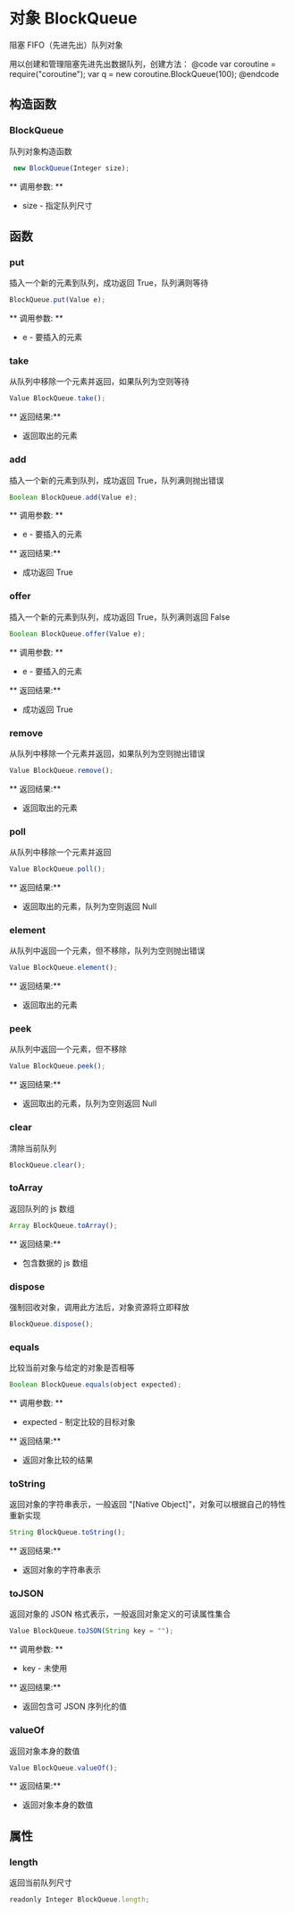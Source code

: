 # 对象 BlockQueue
阻塞 FIFO（先进先出）队列对象

用以创建和管理阻塞先进先出数据队列，创建方法：
@code
var coroutine = require(&#34;coroutine&#34;);
var q = new coroutine.BlockQueue(100);
@endcode
## 构造函数
        
### BlockQueue
队列对象构造函数
```JavaScript
 new BlockQueue(Integer size);
```

** 调用参数: **
* size - 指定队列尺寸

## 函数
        
### put
插入一个新的元素到队列，成功返回 True，队列满则等待
```JavaScript
BlockQueue.put(Value e);
```

** 调用参数: **
* e - 要插入的元素

### take
从队列中移除一个元素并返回，如果队列为空则等待
```JavaScript
Value BlockQueue.take();
```

** 返回结果:**
* 返回取出的元素

### add
插入一个新的元素到队列，成功返回 True，队列满则抛出错误
```JavaScript
Boolean BlockQueue.add(Value e);
```

** 调用参数: **
* e - 要插入的元素

** 返回结果:**
* 成功返回 True

### offer
插入一个新的元素到队列，成功返回 True，队列满则返回 False
```JavaScript
Boolean BlockQueue.offer(Value e);
```

** 调用参数: **
* e - 要插入的元素

** 返回结果:**
* 成功返回 True

### remove
从队列中移除一个元素并返回，如果队列为空则抛出错误
```JavaScript
Value BlockQueue.remove();
```

** 返回结果:**
* 返回取出的元素

### poll
从队列中移除一个元素并返回
```JavaScript
Value BlockQueue.poll();
```

** 返回结果:**
* 返回取出的元素，队列为空则返回 Null

### element
从队列中返回一个元素，但不移除，队列为空则抛出错误
```JavaScript
Value BlockQueue.element();
```

** 返回结果:**
* 返回取出的元素

### peek
从队列中返回一个元素，但不移除
```JavaScript
Value BlockQueue.peek();
```

** 返回结果:**
* 返回取出的元素，队列为空则返回 Null

### clear
清除当前队列
```JavaScript
BlockQueue.clear();
```

### toArray
返回队列的 js 数组
```JavaScript
Array BlockQueue.toArray();
```

** 返回结果:**
* 包含数据的 js 数组

### dispose
强制回收对象，调用此方法后，对象资源将立即释放
```JavaScript
BlockQueue.dispose();
```

### equals
比较当前对象与给定的对象是否相等
```JavaScript
Boolean BlockQueue.equals(object expected);
```

** 调用参数: **
* expected - 制定比较的目标对象

** 返回结果:**
* 返回对象比较的结果

### toString
返回对象的字符串表示，一般返回 &#34;[Native Object]&#34;，对象可以根据自己的特性重新实现
```JavaScript
String BlockQueue.toString();
```

** 返回结果:**
* 返回对象的字符串表示

### toJSON
返回对象的 JSON 格式表示，一般返回对象定义的可读属性集合
```JavaScript
Value BlockQueue.toJSON(String key = "");
```

** 调用参数: **
* key - 未使用

** 返回结果:**
* 返回包含可 JSON 序列化的值

### valueOf
返回对象本身的数值
```JavaScript
Value BlockQueue.valueOf();
```

** 返回结果:**
* 返回对象本身的数值

## 属性
        
### length
返回当前队列尺寸
```JavaScript
readonly Integer BlockQueue.length;
```

